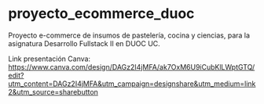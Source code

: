 # proyecto_ecommerce_duoc
Proyecto e-commerce de insumos de pastelería, cocina y ciencias, para la asignatura Desarrollo Fullstack II en DUOC UC.

Link presentación Canva:
https://www.canva.com/design/DAGz2I4jMFA/ak7OxM6U9iCubKlLWptGTQ/edit?utm_content=DAGz2I4jMFA&utm_campaign=designshare&utm_medium=link2&utm_source=sharebutton
